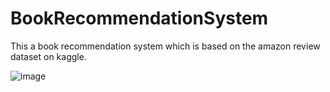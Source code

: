# BookRecommendationSystem

This a book recommendation system which is based on the amazon review dataset on kaggle.

![image](https://github.com/Shashwati13/Book-Recommendation-System/assets/53248081/90cbcd35-1682-4ee1-8dd9-8e6eafcd3c2a)

